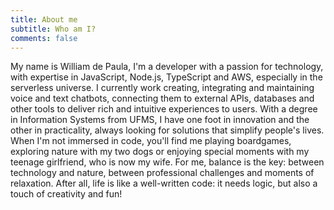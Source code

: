 ```yaml
---
title: About me
subtitle: Who am I?
comments: false
---
```


My name is William de Paula, I'm a developer with a passion for technology, with expertise in JavaScript, Node.js, TypeScript and AWS, especially in the serverless universe.
I currently work creating, integrating and maintaining voice and text chatbots, connecting them to external APIs, databases and other tools to deliver rich and intuitive experiences to users.
With a degree in Information Systems from UFMS, I have one foot in innovation and the other in practicality, always looking for solutions that simplify people's lives.
When I'm not immersed in code, you'll find me playing boardgames, exploring nature with my two dogs or enjoying special moments with my teenage girlfriend, who is now my wife. For me, balance is the key: between technology and nature, between professional challenges and moments of relaxation.
After all, life is like a well-written code: it needs logic, but also a touch of creativity and fun!

